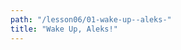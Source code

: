 ```yaml
---
path: "/lesson06/01-wake-up--aleks-"
title: "Wake Up, Aleks!"
---
```


<youtube id="HNmYfnPwDo4"></youtube>
